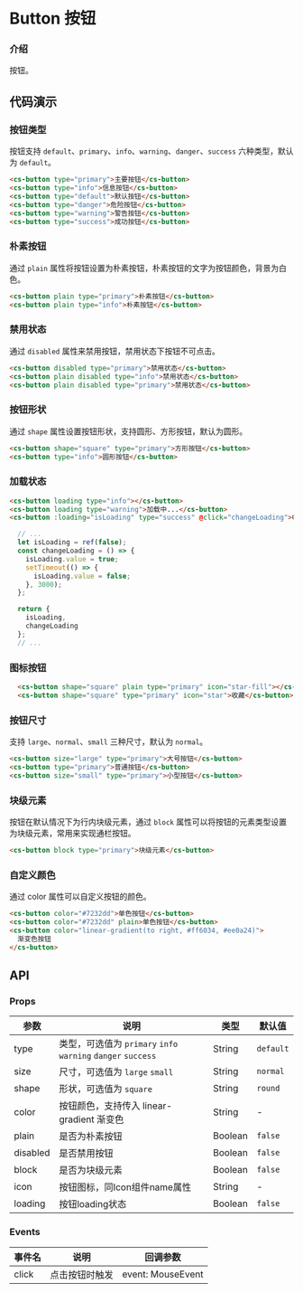 # Button 按钮

### 介绍

按钮。

## 代码演示

### 按钮类型

按钮支持 `default`、`primary`、`info`、`warning`、`danger`、`success` 六种类型，默认为 `default`。

```html
<cs-button type="primary">主要按钮</cs-button>
<cs-button type="info">信息按钮</cs-button>
<cs-button type="default">默认按钮</cs-button>
<cs-button type="danger">危险按钮</cs-button>
<cs-button type="warning">警告按钮</cs-button>
<cs-button type="success">成功按钮</cs-button>
```

### 朴素按钮

通过 `plain` 属性将按钮设置为朴素按钮，朴素按钮的文字为按钮颜色，背景为白色。

```html
<cs-button plain type="primary">朴素按钮</cs-button>
<cs-button plain type="info">朴素按钮</cs-button>
```

### 禁用状态

通过 `disabled` 属性来禁用按钮，禁用状态下按钮不可点击。

```html
<cs-button disabled type="primary">禁用状态</cs-button>
<cs-button plain disabled type="info">禁用状态</cs-button>
<cs-button plain disabled type="primary">禁用状态</cs-button>
```

### 按钮形状

通过 `shape` 属性设置按钮形状，支持圆形、方形按钮，默认为圆形。

```html
<cs-button shape="square" type="primary">方形按钮</cs-button>
<cs-button type="info">圆形按钮</cs-button>
```

### 加载状态

```html
<cs-button loading type="info"></cs-button>
<cs-button loading type="warning">加载中...</cs-button>
<cs-button :loading="isLoading" type="success" @click="changeLoading">Click me!</cs-button>
```
``` javascript
  // ...
  let isLoading = ref(false);
  const changeLoading = () => {
    isLoading.value = true;
    setTimeout(() => {
      isLoading.value = false;
    }, 3000);
  };

  return {
    isLoading,
    changeLoading
  };
  // ...
```

### 图标按钮

```html
  <cs-button shape="square" plain type="primary" icon="star-fill"></cs-button>
  <cs-button shape="square" type="primary" icon="star">收藏</cs-button>
```

### 按钮尺寸

支持 `large`、`normal`、`small` 三种尺寸，默认为 `normal`。

```html
<cs-button size="large" type="primary">大号按钮</cs-button>
<cs-button type="primary">普通按钮</cs-button>
<cs-button size="small" type="primary">小型按钮</cs-button>
```

### 块级元素

按钮在默认情况下为行内块级元素，通过 `block` 属性可以将按钮的元素类型设置为块级元素，常用来实现通栏按钮。

```html
<cs-button block type="primary">块级元素</cs-button>
```

### 自定义颜色
通过 color 属性可以自定义按钮的颜色。
```html
<cs-button color="#7232dd">单色按钮</cs-button>
<cs-button color="#7232dd" plain>单色按钮</cs-button>
<cs-button color="linear-gradient(to right, #ff6034, #ee0a24)">
  渐变色按钮
</cs-button>
```
## API

### Props

| 参数         | 说明                             | 类型   | 默认值           |
|--------------|----------------------------------|--------|------------------|
| type         | 类型，可选值为 `primary` `info` `warning` `danger` `success` | String |`default`         |
| size        | 尺寸，可选值为 `large` `small`  | String | `normal`      |
| shape         | 形状，可选值为 `square` | String | `round`             |
| color | 按钮颜色，支持传入 linear-gradient 渐变色     | String | - |
| plain          | 	是否为朴素按钮                       | Boolean | `false`             |
| disabled          | 	是否禁用按钮                       | Boolean | `false`              |
| block          | 是否为块级元素                        | Boolean | `false`               |
| icon          | 按钮图标，同Icon组件name属性                        | String | -     |
| loading          | 按钮loading状态                        | Boolean | `false`               |

### Events

| 事件名 | 说明           | 回调参数     |
|--------|----------------|--------------|
| click  | 点击按钮时触发 | event: MouseEvent |

